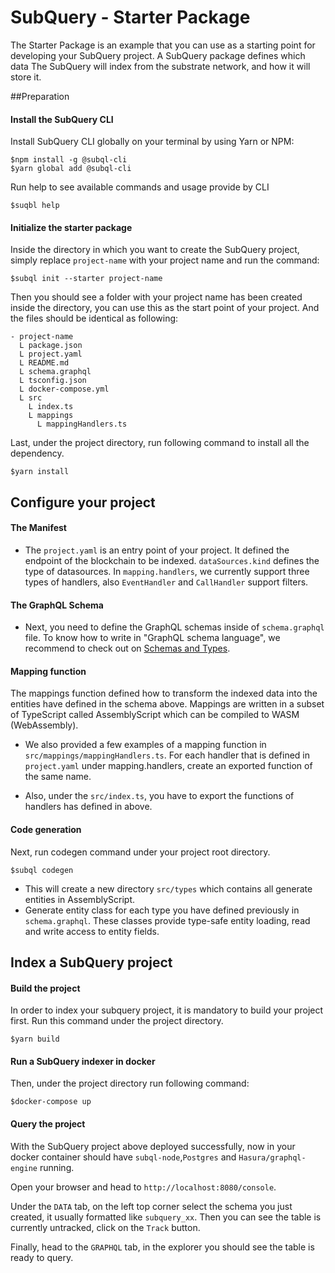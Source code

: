 # SubQuery - Starter Package


The Starter Package is an example that you can use as a starting point for developing your SubQuery project.
A SubQuery package defines which data The SubQuery will index from the substrate network, and how it will store it. 

##Preparation

#### Install the SubQuery CLI

Install SubQuery CLI globally on your terminal by using Yarn or NPM:

```
$npm install -g @subql-cli
$yarn global add @subql-cli
```

Run help to see available commands and usage provide by CLI
```
$suqbl help
```

#### Initialize the starter package

Inside the directory in which you want to create the SubQuery project, simply replace `project-name` with your project name and run the command:

```
$subql init --starter project-name
```
Then you should see a folder with your project name has been created inside the directory, you can use this as the start point of your project. And the files should be identical as following:

```
- project-name
  L package.json
  L project.yaml
  L README.md
  L schema.graphql
  L tsconfig.json
  L docker-compose.yml
  L src
    L index.ts
    L mappings
      L mappingHandlers.ts
```
Last, under the project directory, run following command to install all the dependency.
```
$yarn install
```

## Configure your project

#### The Manifest

- The `project.yaml` is an entry point of your project. It defined the endpoint of the blockchain to be indexed.
  `dataSources.kind` defines the type of datasources. In `mapping.handlers`, we currently support three types of handlers,
  also `EventHandler` and `CallHandler` support filters.


#### The GraphQL Schema

- Next, you need to define the GraphQL schemas inside of `schema.graphql` file. To know how to write in  "GraphQL schema language",
we recommend to check out on [Schemas and Types](https://graphql.org/learn/schema/#type-language).

#### Mapping function

The mappings function defined how to transform the indexed data into the entities have defined in the schema above. Mappings are written 
in a subset of TypeScript called AssemblyScript which can be compiled to WASM (WebAssembly). 

- We also provided a few examples of a mapping function in `src/mappings/mappingHandlers.ts`. For each handler that is defined in `project.yaml`
under mapping.handlers, create an exported function of the same name. 

- Also, under the `src/index.ts`, you have to export the functions of handlers has defined in above.


#### Code generation

Next, run codegen command under your project root directory.

```
$subql codegen
```
- This will create a new directory `src/types` which contains all generate entities in AssemblyScript.
- Generate entity class for each type you have defined previously in `schema.graphql`. These classes provide type-safe 
entity loading, read and write access to entity fields.

## Index a SubQuery project 

#### Build the project

In order to index your subquery project, it is mandatory to build your project first.
Run this command under the project directory.

````
$yarn build
````

#### Run a SubQuery indexer in docker

Then, under the project directory run following command:

```
$docker-compose up
```

#### Query the project

With the SubQuery project above deployed successfully, now in your docker container should have `subql-node`,`Postgres` and `Hasura/graphql-engine` running.

Open your browser and head to `http://localhost:8080/console`.

Under the `DATA` tab, on the left top corner select the schema you just created, it usually formatted like `subquery_xx`.
Then you can see the table is currently untracked, click on the `Track` button.

Finally, head to the `GRAPHQL` tab, in the explorer you should see the table is ready to query.


